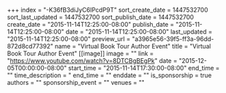 +++
index = "-K36fB3diJyC6lPcdP9T"
sort_create_date = 1447532700
sort_last_updated = 1447532700
sort_publish_date = 1447532700
create_date = "2015-11-14T12:25:00-08:00"
publish_date = "2015-11-14T12:25:00-08:00"
date = "2015-11-14T12:25:00-08:00"
last_updated = "2015-11-14T12:25:00-08:00"
preview_url = "a3965e56-39f5-ff3a-96dd-872d8cd77392"
name = "Virtual Book Tour Author Event"
title = "Virtual Book Tour Author Event"
[[image]]
image = ""
link = "https://www.youtube.com/watch?v=8DTCBgBEgPk"
date = "2015-12-05T00:00:00-08:00"
start_time = "2015-11-14T17:30:00-08:00"
end_time = ""
time_description = "
end_time = ""
enddate = ""
is_sponsorship = true
authors = ""
sponsorship_event = ""
venues = ""
